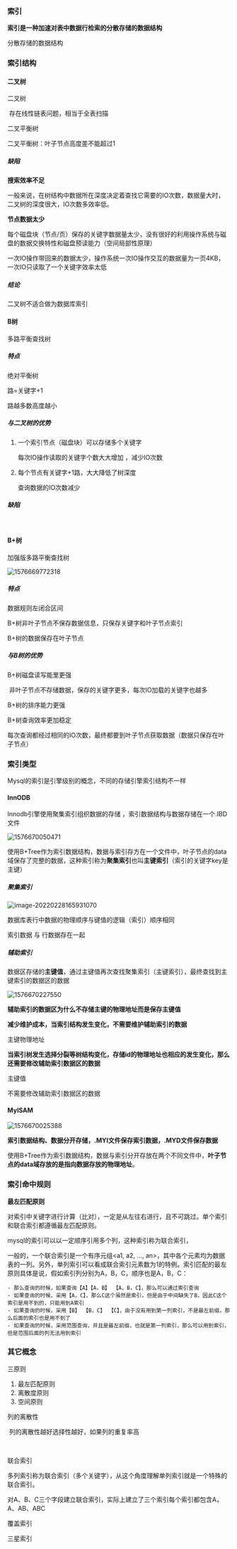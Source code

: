 ### 索引

**索引是一种加速对表中数据行检索的分散存储的数据结构**

分散存储的数据结构

### 索引结构

#### 二叉树

二叉树

​	存在线性链表问题，相当于全表扫描

二叉平衡树

二叉平衡树：叶子节点高度差不能超过1

##### 缺陷

**搜索效率不足**

​	一般来说，在树结构中数据所在深度决定着查找它需要的IO次数，数据量大时，二叉树的深度很大，IO次数多效率低。

**节点数据太少**

每个磁盘块（节点/页）保存的关键字数据量太少，没有很好的利用操作系统与磁盘的数据交换特性和磁盘预读能力（空间局部性原理）



一次IO操作带回来的数据太少，操作系统一次IO操作交互的数据量为一页4KB，一次IO只读取了一个关键字效率太低

##### 结论

二叉树不适合做为数据库索引



#### B树

多路平衡查找树

##### 特点

绝对平衡树

路=关键字+1

路越多数高度越小



##### 与二叉树的优势

1. 一个索引节点（磁盘块）可以存储多个关键字

   每次IO操作读取的关键字个数大大增加 ，减少IO次数

2. 每个节点有关键字+1路，大大降低了树深度

   查询数据的IO次数减少









##### 缺陷

​	

#### B+树

加强版多路平衡查找树

![1576669772318](C:\Users\jiachao\AppData\Roaming\Typora\typora-user-images\1576669772318.png)

##### 特点

数据规则左闭合区间

B+树非叶子节点不保存数据信息，只保存关键字和叶子节点索引

B+树的数据保存在叶子节点



##### 与B树的优势

B+树磁盘读写能里更强

​	非叶子节点不存储数据，保存的关键字更多，每次IO加载的关键字也越多

B+树的排序能力更强

B+树查询效率更加稳定

​	每次查询都经过相同的IO次数，最终都要到叶子节点获取数据（数据只保存在叶子节点）





### 索引类型

Mysql的索引是引擎级别的概念，不同的存储引擎索引结构不一样

#### **InnODB**

Innodb引擎使用聚集索引组织数据的存储 ，索引数据结构与数据存储在一个.IBD文件



![1576670050471](C:\Users\jiachao\AppData\Roaming\Typora\typora-user-images\1576670050471.png)

使用B+Tree作为索引数据结构，数据与索引存方在一个文件中，叶子节点的data域保存了完整的数据，这种索引称为**聚集索引**也叫**主键索引**（索引的关键字key是主键）

##### 聚集索引

![image-20220228165931070](image\聚簇索引.png)

数据库表行中数据的物理顺序与键值的逻辑（索引）顺序相同

索引数据 与 行数据存在一起



##### 辅助索引

数据区存储的**主键值**，通过主键值再次查找聚集索引（主键索引），最终查找到主键索引的数据区的数据

![1576670227550](image\非聚簇索引.jpg)



**辅助索引的数据区为什么不存储主键的物理地址而是保存主键值**

**减少维护成本，当索引结构发生变化，不需要维护辅助索引的数据**

主键物理地址

**当索引树发生选择分裂等树结构变化，存储id的物理地址也相应的发生变化，那么还需要修改辅助索引数据区的数据**

主键值

不需要修改辅助索引数据区的数据



#### **MyISAM**

![1576670025388](image\mylsam索引.jpg)

**索引数据结构、数据分开存储，.MYI文件保存索引数据，.MYD文件保存数据**

使用B+Tree作为索引数据结构，数据与索引分开存放在两个不同文件中，**叶子节点的data域存放的是指向数据存放的物理地址**。







### 索引命中规则

**最左匹配原则**

对索引中关键字进行计算（比对），一定是从左往右进行，且不可跳过。单个索引和联合索引都遵循最左匹配原则。



mysql的索引可以以一定顺序引用多个列，这种索引称为联合索引，

一般的，一个联合索引是一个有序元组<a1, a2, …, an>，其中各个元素均为数据表的一列。另外，单列索引可以看成联合索引元素数为1的特例。索引匹配的最左原则具体是说，假如索引列分别为A，B，C，顺序也是A，B，C：

```text
- 那么查询的时候，如果查询【A】【A，B】 【A，B，C】，那么可以通过索引查询
- 如果查询的时候，采用【A，C】，那么C这个虽然是索引，但是由于中间缺失了B，因此C这个索引是用不到的，只能用到A索引
- 如果查询的时候，采用【B】 【B，C】 【C】，由于没有用到第一列索引，不是最左前缀，那么后面的索引也是用不到了
- 如果查询的时候，采用范围查询，并且是最左前缀，也就是第一列索引，那么可以用到索引，但是范围后面的列无法用到索引
```



### 其它概念

三原则

1. 最左匹配原则
2. 离散度原则
3. 空间原则

列的离散性

​	列的离散性越好选择性越好，如果列的重复率高

​	

联合索引

​	多列索引称为联合索引（多个关键字），从这个角度理解单列索引就是一个特殊的联合索引。

对A、B、C三个字段建立联合索引，实际上建立了三个索引每个索引都包含A，A、AB、ABC



覆盖索引

三星索引